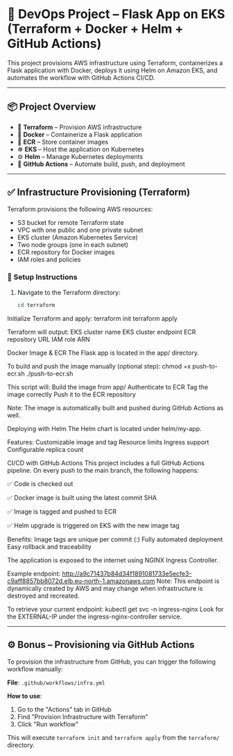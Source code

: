 # 🧪 DevOps Project – Flask App on EKS (Terraform + Docker + Helm + GitHub Actions)

This project provisions AWS infrastructure using Terraform, containerizes a Flask application with Docker, deploys it using Helm on Amazon EKS, and automates the workflow with GitHub Actions CI/CD.

---

## 📦 Project Overview

- 🚀 **Terraform** – Provision AWS infrastructure
- 🐳 **Docker** – Containerize a Flask application
- 🧱 **ECR** – Store container images
- ☸️ **EKS** – Host the application on Kubernetes
- ⚙️ **Helm** – Manage Kubernetes deployments
- 🤖 **GitHub Actions** – Automate build, push, and deployment

---

## ✅ Infrastructure Provisioning (Terraform)

Terraform provisions the following AWS resources:

- S3 bucket for remote Terraform state
- VPC with one public and one private subnet
- EKS cluster (Amazon Kubernetes Service)
- Two node groups (one in each subnet)
- ECR repository for Docker images
- IAM roles and policies

### 🔧 Setup Instructions

1. Navigate to the Terraform directory:

   ```bash
   cd terraform
Initialize Terraform and apply:
terraform init
terraform apply

Terraform will output:
EKS cluster name
EKS cluster endpoint
ECR repository URL
IAM role ARN

Docker Image & ECR
The Flask app is located in the app/ directory.

To build and push the image manually (optional step):
chmod +x push-to-ecr.sh
./push-to-ecr.sh

This script will:
Build the image from app/
Authenticate to ECR
Tag the image correctly
Push it to the ECR repository

Note: The image is automatically built and pushed during GitHub Actions as well.

Deploying with Helm
The Helm chart is located under helm/my-app.

Features:
Customizable image and tag
Resource limits
Ingress support
Configurable replica count

CI/CD with GitHub Actions
This project includes a full GitHub Actions pipeline.
On every push to the main branch, the following happens:

✅ Code is checked out

✅ Docker image is built using the latest commit SHA

✅ Image is tagged and pushed to ECR

✅ Helm upgrade is triggered on EKS with the new image tag

Benefits:
Image tags are unique per commit (<image>:<commit-sha>)
Fully automated deployment
Easy rollback and traceability


The application is exposed to the internet using NGINX Ingress Controller.

Example endpoint:
http://a9c71437b84d34f1891081733e5ecfe3-c9aff8857bb8072d.elb.eu-north-1.amazonaws.com
Note: This endpoint is dynamically created by AWS and may change when infrastructure is destroyed and recreated.

To retrieve your current endpoint:
kubectl get svc -n ingress-nginx
Look for the EXTERNAL-IP under the ingress-nginx-controller service.

---

## ⚙️ Bonus – Provisioning via GitHub Actions

To provision the infrastructure from GitHub, you can trigger the following workflow manually:

**File**: `.github/workflows/infra.yml`

**How to use**:
1. Go to the "Actions" tab in GitHub
2. Find "Provision Infrastructure with Terraform"
3. Click "Run workflow"

This will execute `terraform init` and `terraform apply` from the `terraform/` directory.








